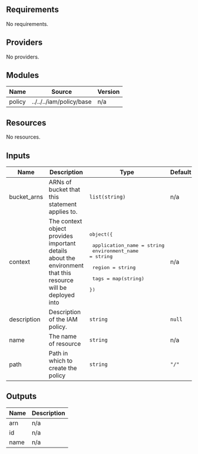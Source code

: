 [comment]: # (BEGIN_TF_DOCS)

## Requirements

No requirements.

## Providers

No providers.

## Modules

| Name | Source | Version |
|------|--------|---------|
| policy | ../../../iam/policy/base | n/a |

## Resources

No resources.

## Inputs

| Name | Description | Type | Default | Required |
|------|-------------|------|---------|:--------:|
| bucket\_arns | ARNs of bucket that this statement applies to. | `list(string)` | n/a | yes |
| context | The context object provides important details about the environment that this resource will be deployed into | <pre>object({<br><br>    application_name = string<br>    environment_name = string<br><br>    region = string<br><br>    tags = map(string)<br>  })</pre> | n/a | yes |
| description | Description of the IAM policy. | `string` | `null` | no |
| name | The name of resource | `string` | n/a | yes |
| path | Path in which to create the policy | `string` | `"/"` | no |

## Outputs

| Name | Description |
|------|-------------|
| arn | n/a |
| id | n/a |
| name | n/a |

[comment]: # (END_TF_DOCS)